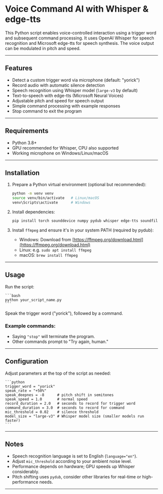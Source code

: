 # Voice Command AI with Whisper & edge-tts

This Python script enables voice-controlled interaction using a trigger word and subsequent command processing. It uses OpenAI Whisper for speech recognition and Microsoft edge-tts for speech synthesis. The voice output can be modulated in pitch and speed.

---

## Features

- Detect a custom trigger word via microphone (default: "yorick")
- Record audio with automatic silence detection
- Speech recognition using Whisper model (`large-v3` by default)
- Text-to-speech with edge-tts (Microsoft Neural Voices)
- Adjustable pitch and speed for speech output
- Simple command processing with example responses
- Stop command to exit the program

---

## Requirements

- Python 3.8+
- GPU recommended for Whisper, CPU also supported
- Working microphone on Windows/Linux/macOS

---

## Installation

1. Prepare a Python virtual environment (optional but recommended):

    ```bash
    python -m venv venv
    source venv/bin/activate   # Linux/macOS
    venv\Scripts\activate      # Windows
    ```

2. Install dependencies:

    ```bash
    pip install torch sounddevice numpy pydub whisper edge-tts soundfile
    ```

3. Install `ffmpeg` and ensure it's in your system PATH (required by pydub):

    - Windows: Download from [https://ffmpeg.org/download.html](https://ffmpeg.org/download.html)  
    - Linux: e.g. `sudo apt install ffmpeg`  
    - macOS: `brew install ffmpeg`

---

## Usage

Run the script:

    ```bash
    python your_script_name.py
    ```

Speak the trigger word ("yorick"), followed by a command.

### Example commands:

- Saying `"stop"` will terminate the program.
- Other commands prompt to "Try again, human."

---

## Configuration

Adjust parameters at the top of the script as needed:

    ```python
    trigger_word = "yorick"
    speak_rate = "+50%"
    speak_deepnes = -8      # pitch shift in semitones
    speak_speed = 1.0       # normal speed
    record_duration = 2.0   # seconds to record for trigger word
    command_duration = 3.0  # seconds to record for command
    mic_threshold = 0.02    # silence threshold
    model_size = "large-v3" # Whisper model size (smaller models run faster)
    ```

---

## Notes

- Speech recognition language is set to English (`language="en"`).
- Adjust `mic_threshold` according to your ambient noise level.
- Performance depends on hardware; GPU speeds up Whisper considerably.
- Pitch shifting uses `pydub`, consider other libraries for real-time or high-performance needs.

---
